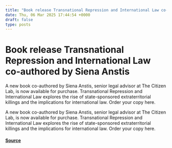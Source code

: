 ```yaml
---
title: "Book release Transnational Repression and International Law co-authored by Siena Anstis"
date: Thu, 06 Mar 2025 17:44:54 +0000
draft: false
type: posts
---
```

# Book release Transnational Repression and International Law co-authored by Siena Anstis





A new book co-authored by Siena Anstis, senior legal advisor at The Citizen Lab, is now available for purchase. Transnational Repression and International Law explores the rise of state-sponsored extraterritorial killings and the implications for international law. Order your copy here.

A new book co-authored by Siena Anstis, senior legal advisor at The Citizen Lab, is now available for purchase. Transnational Repression and International Law explores the rise of state-sponsored extraterritorial killings and the implications for international law. Order your copy here.

#### [Source](https://citizenlab.ca/2025/03/book-release-transnational-repression-and-international-law/)

